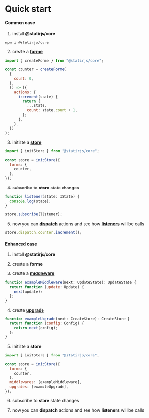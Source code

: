 # Quick start

#### Common case

1. install **@statirjs/core**

```shell
npm i @statirjs/core
```

2. create a [**forme**](/content/core/forms.md)

```js
import { createForme } from "@statirjs/core";

const counter = createForme(
  {
    count: 0,
  },
  () => ({
    actions: {
      increment(state) {
        return {
          ...state,
          count: state.count + 1,
        };
      },
    },
  })
);
```

3. initiate a [**store**](/content/core/store.md)

```js
import { initStore } from "@statirjs/core";

const store = initStore({
  forms: {
    counter,
  },
});
```

4. subscribe to **store** state changes

```js
function listener(state: IState) {
  console.log(state);
}

store.subscribe(listener);
```

5. now you can [**dispatch**](/content/core/store.md) actions and see how [**listeners**](/content/core/store.md) will be calls

```js
store.dispatch.counter.increment();
```

#### Enhanced case

1. install **@statirjs/core**

2. create a **forme**

3. create a [**middleware**](/content/core/middlewares.md)

```js
function exampleMiddleware(next: UpdateState): UpdateState {
  return function (update: Update) {
    next(update);
  };
}
```

4. create [**upgrade**](/content/core/upgrades.md)

```js
function exampleUpgrade(next: CreateStore): CreateStore {
  return function (config: Config) {
    return next(config);
  };
}
```

5. initiate a **store**

```js
import { initStore } from "@statirjs/core";

const store = initStore({
  forms: {
    counter,
  },
  middlewares: [exampleMiddleware],
  upgrades: [exampleUpgrade],
});
```

6. subscribe to **store** state changes

7. now you can **dispatch** actions and see how **listeners** will be calls
